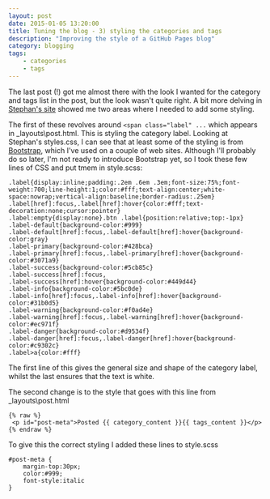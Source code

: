 ```yaml
---
layout: post
date: 2015-01-05 13:20:00
title: Tuning the blog - 3) styling the categories and tags
description: "Improving the style of a GitHub Pages blog"
category: blogging
tags: 
    - categories
    - tags
---
```

The last post (!) got me almost there with the look I wanted for the category and tags list in the post, but the look wasn't quite right.  A bit more delving in [Stephan's site](http://www.minddust.com/post/tags-and-categories-on-github-pages/) showed me two areas where I needed to add some styling.

The first of these revolves around `<span class="label" ...` which appears in _layouts\post.html.  This is styling the category label.  Looking at Stephan's styles.css, I can see that at least some of the styling is from [Bootstrap](http://getbootstrap.com), which I've used on a couple of web sites.  Although I'll probably do so later, I'm not ready to introduce Bootstrap yet, so I took these few lines of CSS and put tmem in style.scss:

    .label{display:inline;padding:.2em .6em .3em;font-size:75%;font-weight:700;line-height:1;color:#fff;text-align:center;white-space:nowrap;vertical-align:baseline;border-radius:.25em}
    .label[href]:focus,.label[href]:hover{color:#fff;text-decoration:none;cursor:pointer}
    .label:empty{display:none}.btn .label{position:relative;top:-1px}
    .label-default{background-color:#999}
    .label-default[href]:focus,.label-default[href]:hover{background-color:gray}
    .label-primary{background-color:#428bca}
    .label-primary[href]:focus,.label-primary[href]:hover{background-color:#3071a9}
    .label-success{background-color:#5cb85c}
    .label-success[href]:focus,
    .label-success[href]:hover{background-color:#449d44}
    .label-info{background-color:#5bc0de}
    .label-info[href]:focus,.label-info[href]:hover{background-color:#31b0d5}
    .label-warning{background-color:#f0ad4e}
    .label-warning[href]:focus,.label-warning[href]:hover{background-color:#ec971f}
    .label-danger{background-color:#d9534f}
    .label-danger[href]:focus,.label-danger[href]:hover{background-color:#c9302c}
    .label>a{color:#fff}
    
The first line of this gives the general size and shape of the category label, whilst the last ensures that the text is white.

The second change is to the style that goes with this line from _layouts\post.html

<div></div>

    {% raw %}
     <p id="post-meta">Posted {{ category_content }}{{ tags_content }}</p>
    {% endraw %}

To give this the correct styling I added these lines to style.scss

    #post-meta {
	    margin-top:30px;
	    color:#999;
	    font-style:italic
    }
    

